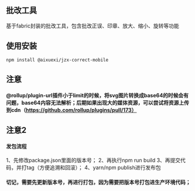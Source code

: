 <!--
 * @Author: songxiaolin songxiaolin@aixuexi.com
 * @Date: 2023-03-24 16:44:16
 * @LastEditors: songxiaolin songxiaolin@aixuexi.com
 * @LastEditTime: 2023-07-11 18:21:55
 * @FilePath: /jzx-correct-mobile/README.md
 * @Description: 
 * Copyright (c) 2023 by ${git_name} email: ${git_email}, All Rights Reserved.
-->
## 批改工具
基于fabric封装的批改工具，包含批改正误、印章、放大、缩小、旋转等功能

## 使用安装
```
npm install @aixuexi/jzx-correct-mobile
```

## 注意
#### @rollup/plugin-url插件小于limit的时候，将svg图片转换成base64的时候会有问题，base64内容无法解析；后期如果出现大的媒体资源，可以尝试将资源上传到cdn（https://github.com/rollup/plugins/pull/173）

## 注意2
#### 发包流程
1、先修改package.json里面的版本号；
2、再执行npm run build
3、再提交代码，并打tag（方便追溯和回滚）；
4、yarn/npm publish进行发布包
#### 切记，需要先更新版本号，再进行打包，因为需要把版本号打包进生产环境代码；